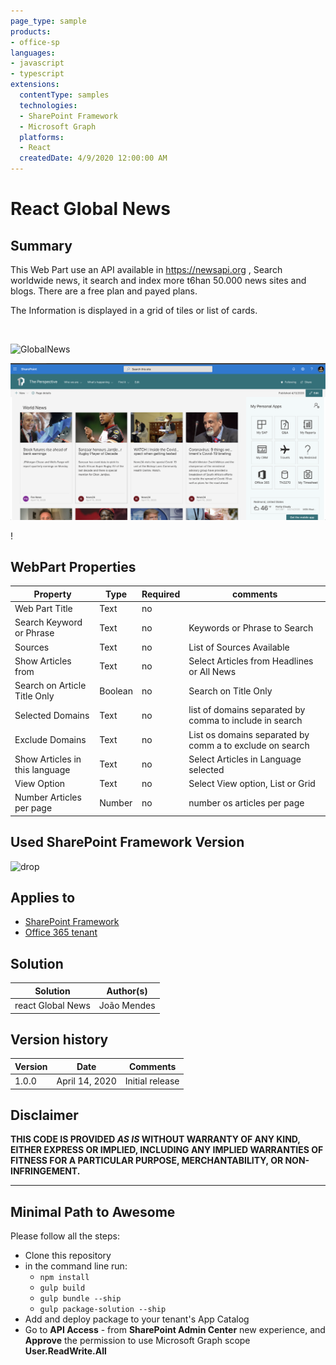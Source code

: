 ```yaml
---
page_type: sample
products:
- office-sp
languages:
- javascript
- typescript
extensions:
  contentType: samples
  technologies:
  - SharePoint Framework
  - Microsoft Graph
  platforms:
  - React
  createdDate: 4/9/2020 12:00:00 AM
---
```


# React Global News

## Summary

This Web Part use an  API available in https://newsapi.org , Search worldwide news, it search and index more t6han 50.000 news sites and blogs.
There are a free plan and payed plans.

The Information is displayed in a grid of tiles or list of cards.

  

![GlobalNews](./assets/globalNews.gif)

![GlobalNews](./assets/GlobalNews.png)

! 
## WebPart Properties
 
Property |Type|Required| comments
--------------------|----|--------|----------
Web Part Title | Text| no|
Search Keyword or Phrase | Text | no | Keywords or Phrase to Search
Sources | Text |no | List of Sources Available
Show Articles from | Text | no | Select Articles from Headlines or All News
Search on Article Title Only | Boolean | no | Search on Title Only
Selected Domains | Text | no | list of domains separated by comma to include in search
Exclude Domains | Text | no | List os domains separated by comm a to exclude on search
Show Articles in this language | Text | no | Select Articles in Language selected
View Option | Text | no | Select View option, List or Grid
Number Articles per page | Number | no | number os articles per page 


## Used SharePoint Framework Version

![drop](https://img.shields.io/badge/version-1.10.0-green.svg)

## Applies to

* [SharePoint Framework](https:/dev.office.com/sharepoint)
* [Office 365 tenant](https://dev.office.com/sharepoint/docs/spfx/set-up-your-development-environment)

## Solution

Solution|Author(s)
--------|---------
react  Global News|João Mendes

## Version history

Version|Date|Comments
-------|----|--------
1.0.0|April 14, 2020|Initial release

## Disclaimer

**THIS CODE IS PROVIDED *AS IS* WITHOUT WARRANTY OF ANY KIND, EITHER EXPRESS OR IMPLIED, INCLUDING ANY IMPLIED WARRANTIES OF FITNESS FOR A PARTICULAR PURPOSE, MERCHANTABILITY, OR NON-INFRINGEMENT.**

---

## Minimal Path to Awesome

Please follow all the steps:

- Clone this repository
- in the command line run:
  - `npm install`
  - `gulp build`
  - `gulp bundle --ship`
  - `gulp package-solution --ship`
- Add and deploy package to your tenant's App Catalog
- Go to **API Access** - from **SharePoint Admin Center** new experience, and **Approve** the permission to use Microsoft Graph scope **User.ReadWrite.All**
